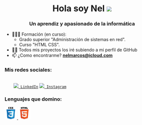 <h1 align="center">Hola soy Nel <img src="https://emojis.slackmojis.com/emojis/images/1531849430/4246/blob-sunglasses.gif?1531849430" width="28px"></h1>
<h3 align="center">Un aprendiz y apasionado de la informática</h3>

- 🧑🏻‍🏫 Formación (en curso):
  - Grado superior "Administración de sistemas en red".
  - Curso "HTML CSS".
- 👨‍💻 Todos mis proyectos los iré subiendo a mi perfil de GitHub
- 📫 ¿Como encontrarme? **nelmarcos@icloud.com**

<h3 align="left">Mis redes sociales:</h3>
<p align="left">
  
  <code>
    <a href="https://www.linkedin.com/in/nelmarcos/" title="LinkedIn"><img width="22" src="https://github.com/zumrudu-anka/zumrudu-anka/blob/master/images/linkedin.svg"> LinkedIn</a></code>
  <code><a href="https://www.instagram.com/nelmarcoss/" title="Instagram Profile"><img width="22" src="https://github.com/zumrudu-anka/zumrudu-anka/blob/master/images/instagram.svg"> Instagram</a></code>
</p>

<h3 align="left">Lenguajes que domino:</h3>
<p align="left"> <a href="https://www.w3schools.com/css/" target="_blank" rel="noreferrer"> <img src="https://raw.githubusercontent.com/devicons/devicon/master/icons/css3/css3-original-wordmark.svg" alt="css3" width="40" height="40"/> </a> <a href="https://www.w3.org/html/" target="_blank" rel="noreferrer"> <img src="https://raw.githubusercontent.com/devicons/devicon/master/icons/html5/html5-original-wordmark.svg" alt="html5" width="40" height="40"/> </a> </p>
